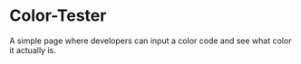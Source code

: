 # Color-Tester
A simple page where developers can input a color code and see what color it actually is.

